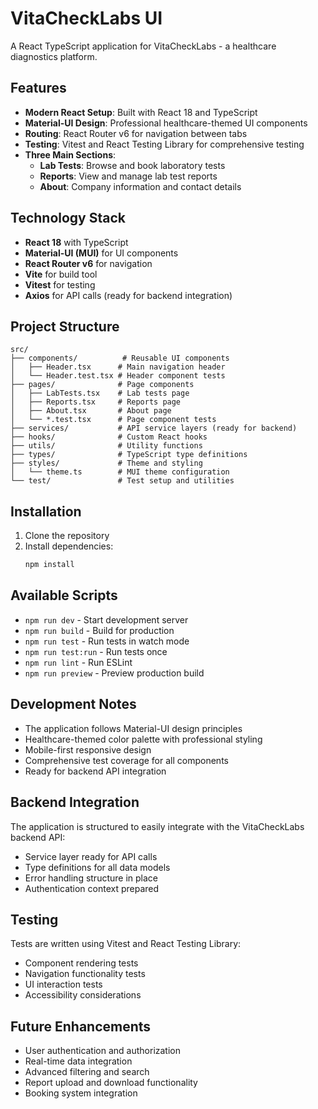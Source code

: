 # VitaCheckLabs UI

A React TypeScript application for VitaCheckLabs - a healthcare diagnostics platform.

## Features

- **Modern React Setup**: Built with React 18 and TypeScript
- **Material-UI Design**: Professional healthcare-themed UI components
- **Routing**: React Router v6 for navigation between tabs
- **Testing**: Vitest and React Testing Library for comprehensive testing
- **Three Main Sections**:
  - **Lab Tests**: Browse and book laboratory tests
  - **Reports**: View and manage lab test reports
  - **About**: Company information and contact details

## Technology Stack

- **React 18** with TypeScript
- **Material-UI (MUI)** for UI components
- **React Router v6** for navigation
- **Vite** for build tool
- **Vitest** for testing
- **Axios** for API calls (ready for backend integration)

## Project Structure

```
src/
├── components/          # Reusable UI components
│   ├── Header.tsx      # Main navigation header
│   └── Header.test.tsx # Header component tests
├── pages/              # Page components
│   ├── LabTests.tsx    # Lab tests page
│   ├── Reports.tsx     # Reports page
│   ├── About.tsx       # About page
│   └── *.test.tsx      # Page component tests
├── services/           # API service layers (ready for backend)
├── hooks/              # Custom React hooks
├── utils/              # Utility functions
├── types/              # TypeScript type definitions
├── styles/             # Theme and styling
│   └── theme.ts        # MUI theme configuration
└── test/               # Test setup and utilities
```

## Installation

1. Clone the repository
2. Install dependencies:
   ```bash
   npm install
   ```

## Available Scripts

- `npm run dev` - Start development server
- `npm run build` - Build for production
- `npm run test` - Run tests in watch mode
- `npm run test:run` - Run tests once
- `npm run lint` - Run ESLint
- `npm run preview` - Preview production build

## Development Notes

- The application follows Material-UI design principles
- Healthcare-themed color palette with professional styling
- Mobile-first responsive design
- Comprehensive test coverage for all components
- Ready for backend API integration

## Backend Integration

The application is structured to easily integrate with the VitaCheckLabs backend API:

- Service layer ready for API calls
- Type definitions for all data models
- Error handling structure in place
- Authentication context prepared

## Testing

Tests are written using Vitest and React Testing Library:

- Component rendering tests
- Navigation functionality tests
- UI interaction tests
- Accessibility considerations

## Future Enhancements

- User authentication and authorization
- Real-time data integration
- Advanced filtering and search
- Report upload and download functionality
- Booking system integration
